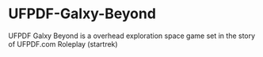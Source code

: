 UFPDF-Galxy-Beyond
==================

UFPDF Galxy Beyond is a overhead exploration space game set in the story of UFPDF.com Roleplay (startrek)